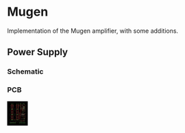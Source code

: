 # Mugen

Implementation of the Mugen amplifier, with some additions.

## Power Supply

### Schematic

### PCB

<img src="images/power-supply.png" width="48">

